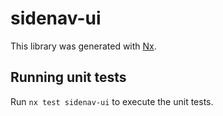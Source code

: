 # sidenav-ui

This library was generated with [Nx](https://nx.dev).

## Running unit tests

Run `nx test sidenav-ui` to execute the unit tests.
